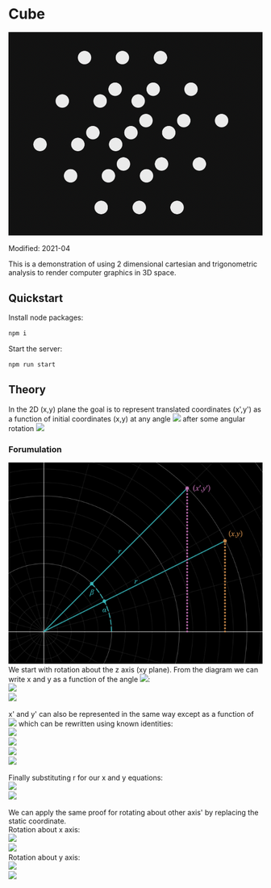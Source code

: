 # Cube

<p align="center">
    <img src="docs/sample.png">
</p>

Modified: 2021-04

This is a demonstration of using 2 dimensional cartesian and trigonometric analysis to render computer graphics in 3D space.
## Quickstart
Install node packages:
```bash
npm i
```
Start the server:
```bash
npm run start
```

## Theory

In the 2D (x,y) plane the goal is to represent translated coordinates (x',y') as a function of initial coordinates (x,y) at any angle <img src="https://render.githubusercontent.com/render/math?math=\color{gray}{\alpha}"> after some angular rotation  <img src="https://render.githubusercontent.com/render/math?math=\color{gray}{\beta}"><br>

### Forumulation
![img](docs/proof.png)
We start with rotation about the z axis (xy plane). From the diagram we can write x and y as a function of the angle  <img src="https://render.githubusercontent.com/render/math?math=\color{gray}{\alpha}">:<br> 
<img src="https://render.githubusercontent.com/render/math?math=\color{gray}{x = r\cdot{cos(\alpha)}}"><br>
<img src="https://render.githubusercontent.com/render/math?math=\color{gray}{y = r\cdot{sin(\alpha)}}"><br>

x' and y' can also be represented in the same way except as a function of <img src="https://render.githubusercontent.com/render/math?math=\color{gray}{\alpha%2B\beta}"> which can be rewritten using known identities:<br>
<img src="https://render.githubusercontent.com/render/math?math=\color{gray}{x' = r\cdot{cos(\alpha %2B \beta)}}"><br>
<img src="https://render.githubusercontent.com/render/math?math=\color{gray}{x' = r\cdot{cos(\alpha)cos(\beta)} - r\cdot{sin(\alpha)sin(\beta)}}"><br>
<img src="https://render.githubusercontent.com/render/math?math=\color{gray}{y' = r\cdot{sin(\alpha %2B \beta)}}"><br>
<img src="https://render.githubusercontent.com/render/math?math=\color{gray}{x' = r\cdot{sin(\alpha)cos(\beta)} %2B r\cdot{cos(\alpha)sin(\beta)}}"><br>

Finally substituting r for our x and y equations:<br>
<img src="https://render.githubusercontent.com/render/math?math=\color{gray}{x' = x\cdot{cos(\beta)} - y\cdot{sin(\beta)}}"><br>
<img src="https://render.githubusercontent.com/render/math?math=\color{gray}{y' = x\cdot{cos(\beta)} %2B x\cdot{sin(\beta)}}"><br>

We can apply the same proof for rotating about other axis' by replacing the static coordinate.<br>
Rotation about x axis:<br>
<img src="https://render.githubusercontent.com/render/math?math=\color{gray}{y' = y\cdot{cos(\beta)} - z\cdot{sin(\beta)}}"><br>
<img src="https://render.githubusercontent.com/render/math?math=\color{gray}{y' = z\cdot{cos(\beta)} %2B y\cdot{sin(\beta)}}"><br>
Rotation about y axis:<br>
<img src="https://render.githubusercontent.com/render/math?math=\color{gray}{x' = x\cdot{cos(\beta)} %2B z\cdot{sin(\beta)}}"><br>
<img src="https://render.githubusercontent.com/render/math?math=\color{gray}{z' = z\cdot{cos(\beta)} - x\cdot{sin(\beta)}}"><br>